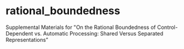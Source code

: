 # rational_boundedness
Supplemental Materials for "On the Rational Boundedness of Control-Dependent vs. Automatic Processing: Shared Versus Separated Representations”

